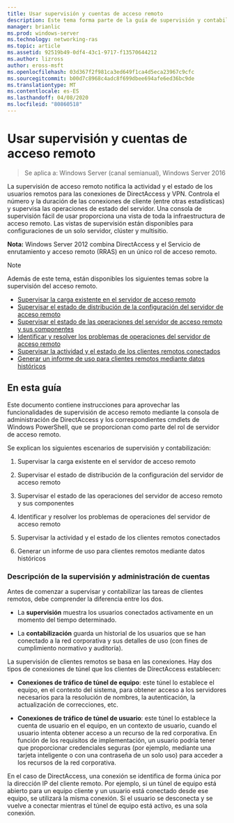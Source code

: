 ```yaml
---
title: Usar supervisión y cuentas de acceso remoto
description: Este tema forma parte de la guía de supervisión y contabilidad de acceso remoto en Windows Server 2016.
manager: brianlic
ms.prod: windows-server
ms.technology: networking-ras
ms.topic: article
ms.assetid: 92519b49-0df4-43c1-9717-f13570644212
ms.author: lizross
author: eross-msft
ms.openlocfilehash: 03d367f2f981ca3ed649f1ca4d5eca23967c9cfc
ms.sourcegitcommit: b00d7c8968c4adc8f699dbee694afe6ed36bc9de
ms.translationtype: MT
ms.contentlocale: es-ES
ms.lasthandoff: 04/08/2020
ms.locfileid: "80860518"
---
```

# <a name="use-remote-access-monitoring-and-accounting"></a>Usar supervisión y cuentas de acceso remoto

>Se aplica a: Windows Server (canal semianual), Windows Server 2016

La supervisión de acceso remoto notifica la actividad y el estado de los usuarios remotos para las conexiones de DirectAccess y VPN. Controla el número y la duración de las conexiones de cliente (entre otras estadísticas) y supervisa las operaciones de estado del servidor. Una consola de supervisión fácil de usar proporciona una vista de toda la infraestructura de acceso remoto. Las vistas de supervisión están disponibles para configuraciones de un solo servidor, clúster y multisitio.  
  
**Nota:** Windows Server 2012 combina DirectAccess y el Servicio de enrutamiento y acceso remoto (RRAS) en un único rol de acceso remoto.  
  
> [!NOTE]  
> Además de este tema, están disponibles los siguientes temas sobre la supervisión del acceso remoto.  
>   
> -   [Supervisar la carga existente en el servidor de acceso remoto](Monitor-the-existing-load-on-the-Remote-Access-server.md)  
> -   [Supervisar el estado de distribución de la configuración del servidor de acceso remoto](Monitor-the-configuration-distribution-status-of-the-Remote-Access-server.md)  
> -   [Supervisar el estado de las operaciones del servidor de acceso remoto y sus componentes](Monitor-the-operations-status-of-the-Remote-Access-server-and-its-components.md)  
> -   [Identificar y resolver los problemas de operaciones del servidor de acceso remoto](Identify-and-resolve-Remote-Access-server-operations-problems.md)  
> -   [Supervisar la actividad y el estado de los clientes remotos conectados](Monitor-connected-remote-clients-for-activity-and-status.md)  
> -   [Generar un informe de uso para clientes remotos mediante datos históricos](Generate-a-usage-report-for-remote-clients-using-historical-data.md)  

## <a name="in-this-guide"></a>En esta guía  
Este documento contiene instrucciones para aprovechar las funcionalidades de supervisión de acceso remoto mediante la consola de administración de DirectAccess y los correspondientes cmdlets de Windows PowerShell, que se proporcionan como parte del rol de servidor de acceso remoto.  
  
Se explican los siguientes escenarios de supervisión y contabilización:  
  
1.  Supervisar la carga existente en el servidor de acceso remoto  
  
2.  Supervisar el estado de distribución de la configuración del servidor de acceso remoto  
  
3.  Supervisar el estado de las operaciones del servidor de acceso remoto y sus componentes  
  
4.  Identificar y resolver los problemas de operaciones del servidor de acceso remoto  
  
5.  Supervisar la actividad y el estado de los clientes remotos conectados  
  
6.  Generar un informe de uso para clientes remotos mediante datos históricos  
  
### <a name="understand-monitoring-and-accounting"></a>Descripción de la supervisión y administración de cuentas  
Antes de comenzar a supervisar y contabilizar las tareas de clientes remotos, debe comprender la diferencia entre los dos.  
  
-   La **supervisión** muestra los usuarios conectados activamente en un momento del tiempo determinado.  
  
-   La **contabilización** guarda un historial de los usuarios que se han conectado a la red corporativa y sus detalles de uso (con fines de cumplimiento normativo y auditoría).  
  
La supervisión de clientes remotos se basa en las conexiones. Hay dos tipos de conexiones de túnel que los clientes de DirectAccess establecen:  
  
-   **Conexiones de tráfico de túnel de equipo**: este túnel lo establece el equipo, en el contexto del sistema, para obtener acceso a los servidores necesarios para la resolución de nombres, la autenticación, la actualización de correcciones, etc.  
  
-   **Conexiones de tráfico de túnel de usuario**: este túnel lo establece la cuenta de usuario en el equipo, en un contexto de usuario, cuando el usuario intenta obtener acceso a un recurso de la red corporativa. En función de los requisitos de implementación, un usuario podría tener que proporcionar credenciales seguras (por ejemplo, mediante una tarjeta inteligente o con una contraseña de un solo uso) para acceder a los recursos de la red corporativa.  
  
En el caso de DirectAccess, una conexión se identifica de forma única por la dirección IP del cliente remoto. Por ejemplo, si un túnel de equipo está abierto para un equipo cliente y un usuario está conectado desde ese equipo, se utilizará la misma conexión. Si el usuario se desconecta y se vuelve a conectar mientras el túnel de equipo está activo, es una sola conexión.  
  


